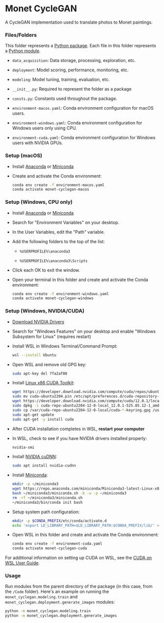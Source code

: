 # Monet CycleGAN

A CycleGAN implementation used to translate photos to Monet paintings. 

### Files/Folders

This folder represents a [Python package](https://docs.python.org/3/tutorial/modules.html#packages).
Each file in this folder represents a [Python module](https://docs.python.org/3/tutorial/modules.html).

- `data_acquisition`: Data storage, processing, exploration, etc.

- `deployment`: Model scoring, performance, monitoring, etc.

- `modeling`: Model tuning, training, evaluation, etc.

- `__init__.py`: Required to represent the folder as a package

- `consts.py`: Constants used throughout the package.

- `environment-macos.yaml`: Conda environment configuration for macOS users.

- `environment-windows.yaml`: Conda environment configuration for Windows users only using CPU.

- `environment-cuda.yaml`: Conda environment configuration for Windows users with NVIDIA GPUs.

### Setup (macOS)

- Install [Anaconda](https://www.anaconda.com/) or [Miniconda](https://docs.conda.io/en/latest/miniconda.html)

- Create and activate the Conda environment:

  ```sh
  conda env create -f environment-macos.yaml
  conda activate monet-cyclegan-macos
  ```

### Setup (Windows, CPU only)

- Install [Anaconda](https://www.anaconda.com/) or [Miniconda](https://docs.conda.io/en/latest/miniconda.html)

- Search for "Environment Variables" on your desktop.

- In the User Variables, edit the "Path" variable.

- Add the following folders to the top of the list:

  - `%USERPROFILE%\anaconda3`

  - `%USERPROFILE%\anaconda3\Scripts`

- Click each OK to exit the window. 

- Open your terminal in this folder and create and activate the Conda environment:

  ```sh
  conda env create -f environment-windows.yaml
  conda activate monet-cyclegan-windows
  ```

### Setup (Windows, NVIDIA/CUDA)

- [Download NVIDIA Drivers](https://www.nvidia.com/Download/index.aspx)

- Search for "Windows Features" on your desktop and enable "Windows Subsystem for Linux" (requires restart)

- Install WSL in Windows Terminal/Command Prompt:

  ```sh
  wsl --install Ubuntu
  ```

- Open WSL and remove old GPG key:

  ```sh
  sudo apt-key del 7fa2af80
  ```

- Install [Linux x86 CUDA Toolkit](https://developer.nvidia.com/cuda-downloads?target_os=Linux&target_arch=x86_64&Distribution=Ubuntu&target_version=22.04&target_type=deb_local):

  ```sh
  wget https://developer.download.nvidia.com/compute/cuda/repos/ubuntu2204/x86_64/cuda-ubuntu2204.pin
  sudo mv cuda-ubuntu2204.pin /etc/apt/preferences.d/cuda-repository-pin-600
  wget https://developer.download.nvidia.com/compute/cuda/12.0.1/local_installers/cuda-repo-ubuntu2204-12-0-local_12.0.1-525.85.12-1_amd64.deb
  sudo dpkg -i cuda-repo-ubuntu2204-12-0-local_12.0.1-525.85.12-1_amd64.deb
  sudo cp /var/cuda-repo-ubuntu2204-12-0-local/cuda-*-keyring.gpg /usr/share/keyrings/
  sudo apt-get update
  sudo apt-get -y install cuda
  ```

- After CUDA installation completes in WSL, **restart your computer**

- In WSL, check to see if you have NVIDIA drivers installed properly:

  ```sh
  nvidia-smi
  ```
  
- Install [NVIDIA cuDNN](https://developer.nvidia.com/cudnn):

  ```sh
  sudo apt install nvidia-cudnn
  ```

- Install [Miniconda](https://docs.conda.io/en/latest/miniconda.html):

  ```sh
  mkdir -p ~/miniconda3
  wget https://repo.anaconda.com/miniconda/Miniconda3-latest-Linux-x86_64.sh -O ~/miniconda3/miniconda.sh
  bash ~/miniconda3/miniconda.sh -b -u -p ~/miniconda3
  rm -rf ~/miniconda3/miniconda.sh
  ~/miniconda3/bin/conda init bash
  ```

- Setup system path configuration:

  ```sh
  mkdir -p $CONDA_PREFIX/etc/conda/activate.d
  echo 'export LD_LIBRARY_PATH=$LD_LIBRARY_PATH:$CONDA_PREFIX/lib/' > $CONDA_PREFIX/etc/conda/activate.d/env_vars.sh
  ```

- Open WSL in this folder and create and activate the Conda environment:

  ```sh
  conda env create -f environment-cuda.yaml
  conda activate monet-cyclegan-cuda
  ```
  
For additional information on setting up CUDA on WSL, see the [CUDA on WSL User Guide](https://docs.nvidia.com/cuda/wsl-user-guide/index.html).

### Usage

Run modules from the parent directory of the package (in this case, from the `/Code` folder).
Here's an example on running the `monet_cyclegan.modeling.train` and `monet_cyclegan.deployment.generate_images` modules:

```sh
python -m monet_cyclegan.modeling.train
python -m monet_cyclegan.deployment.generate_images
```
